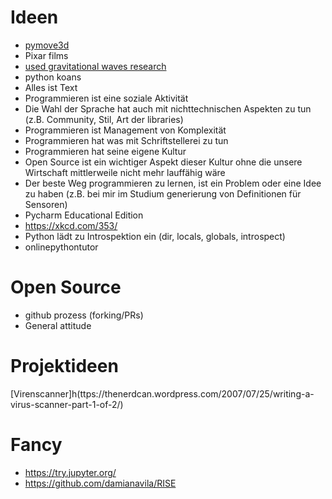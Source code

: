 # Ideen

* [pymove3d](http://pymove3d.pysv.org/)
* Pixar films
* [used gravitational waves research](https://pbs.twimg.com/media/Ca8jlVIWcAUmeP8.png)
* python koans
* Alles ist Text
* Programmieren ist eine soziale Aktivität
* Die Wahl der Sprache hat auch mit nichttechnischen Aspekten zu tun (z.B. Community, Stil, Art der libraries)
* Programmieren ist Management von Komplexität
* Programmieren hat was mit Schriftstellerei zu tun
* Programmieren hat seine eigene Kultur
* Open Source ist ein wichtiger Aspekt dieser Kultur ohne die unsere Wirtschaft mittlerweile nicht mehr lauffähig wäre
* Der beste Weg programmieren zu lernen, ist ein Problem oder eine Idee zu haben (z.B. bei mir im Studium generierung von Definitionen für Sensoren)
* Pycharm Educational Edition
* https://xkcd.com/353/
* Python lädt zu Introspektion ein (dir, locals, globals, introspect)
* onlinepythontutor

# Open Source

* github prozess (forking/PRs)
* General attitude

# Projektideen

[Virenscanner]h(ttps://thenerdcan.wordpress.com/2007/07/25/writing-a-virus-scanner-part-1-of-2/)

# Fancy

* https://try.jupyter.org/
* https://github.com/damianavila/RISE
